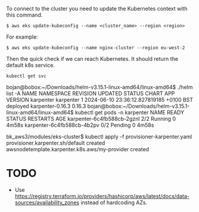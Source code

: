 To connect to the cluster you need to update the Kubernetes context with this command.
```
$ aws eks update-kubeconfig --name <cluster_name> --region <region>
```
For example:
```
$ aws eks update-kubeconfig --name nginx-cluster --region eu-west-2
```
Then the quick check if we can reach Kubernetes. It should return the default k8s service.
```
kubectl get svc
```

bojan@bobox:~/Downloads/helm-v3.15.1-linux-amd64/linux-amd64$ ./helm list -A
NAME     	NAMESPACE	REVISION	UPDATED                                	STATUS  	CHART           	APP VERSION
karpenter	karpenter	1       	2024-06-10 23:36:12.827819185 +0100 BST	deployed	karpenter-0.16.3	0.16.3
bojan@bobox:~/Downloads/helm-v3.15.1-linux-amd64/linux-amd64$ kubectl get pods -n karpenter
NAME                         READY   STATUS    RESTARTS   AGE
karpenter-6c4fb588cb-2gznl   2/2     Running   0          4m58s
karpenter-6c4fb588cb-4b2pv   0/2     Pending   0          4m58s

bk_aws3/modules/eks-cluster$ kubectl apply -f provisioner-karpenter.yaml
provisioner.karpenter.sh/default created
awsnodetemplate.karpenter.k8s.aws/my-provider created

# TODO
- Use https://registry.terraform.io/providers/hashicorp/aws/latest/docs/data-sources/availability_zones instead of hardcoding AZs.

